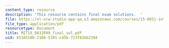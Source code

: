 ```yaml
---
content_type: resource
description: 'This resource contains final exam solutions.  '
file: https://ol-ocw-studio-app-qa.s3.amazonaws.com/courses/15-083j-integer-programming-and-combinatorial-optimization-fall-2009/8516510b21065391c45b723f82bb2394_MIT15_083JF09_final_sol.pdf
file_type: application/pdf
resourcetype: Document
title: MIT15_083JF09_final_sol.pdf
uid: 8516510b-2106-5391-c45b-723f82bb2394
---
```

